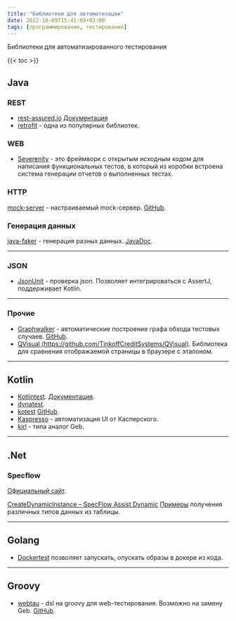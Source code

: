 ```yaml
---
title: "Библиотеки для автоматизации"
date: 2022-10-09T15:41:09+03:00
tags: [программирование, тестирование]
---
```


Библиотеки для автоматизированного тестирования

{{< toc >}}

## Java

### REST

* [rest-assured.io](https://rest-assured.io) [Документация](https://github.com/rest-assured/rest-assured/wiki/GettingStarted)
* [retrofit](https://square.github.io/retrofit) - одна из популярных библиотек.

### WEB

* [Severenity](https://www.thucydides.info/docs/serenity/) - это фреймворк с открытым исходным кодом для написания функциональных тестов, в который из коробки встроена система генерации отчетов о выполненных тестах.

### HTTP

[mock-server](https://www.mock-server.com) - настраиваемый mock-сервер. [GitHub](https://github.com/jamesdbloom/mockserver).

### Генерация данных

[java-faker](https://github.com/DiUS/java-faker) - генерация разных данных. [JavaDoc](https://dius.github.io/java-faker/apidocs/index.html).

---

### JSON

* [JsonUnit](https://github.com/lukas-krecan/JsonUnit) - проверка json. Позволяет интегрироваться с AssertJ, поддерживает Kotlin.

---

### Прочие

* [Graphwalker](https://graphwalker.github.io) - автоматические построение графа обхода тестовых случаев. [GitHub](https://github.com/GraphWalker).
* [QVisual (https://github.com/TinkoffCreditSystems/QVisual)](https://github.com/TinkoffCreditSystems/QVisual). Библиотека для сравнения отображаемой страницы в браузере с эталоном.

---

## Kotlin

* [Kotlintest](https://github.com/kotlintest/kotlintest). [Документация](https://github.com/kotlintest/kotlintest/blob/master/doc/reference.md).
* [dynatest](https://github.com/mvysny/dynatest).
* [kotest](https://kotest.io) [GitHub](https://github.com/kotest/kotest).
* [Kaspresso](https://github.com/KasperskyLab/Kaspresso) - автоматизация UI от Касперского.
* [kirl](https://automation-remarks.com/kirk/) - типа аналог Geb.

---

## .Net

### Specflow

[Официальный сайт](https://specflow.org).

[CreateDynamicInstance – SpecFlow Assist Dynamic](https://toolsqa.com/specflow/createdynamicinstance-specflow-assist-dynamic/)
[Примеры](https://github.com/techtalk/SpecFlow/tree/master/TechTalk.SpecFlow/Assist/ValueRetrievers) получения различных типов данных из таблицы.

---

## Golang

* [Dockertest](https://github.com/ory/dockertest) позволяет запускать, опускать образы в докере из кода.

---

## Groovy

* [webtau](https://testingisdocumenting.org/webtau/getting-started/what-is-this) - dsl на groovy для web-тестирования. Возможно на замену Geb. [GitHub](https://github.com/testingisdocumenting/webtau).
